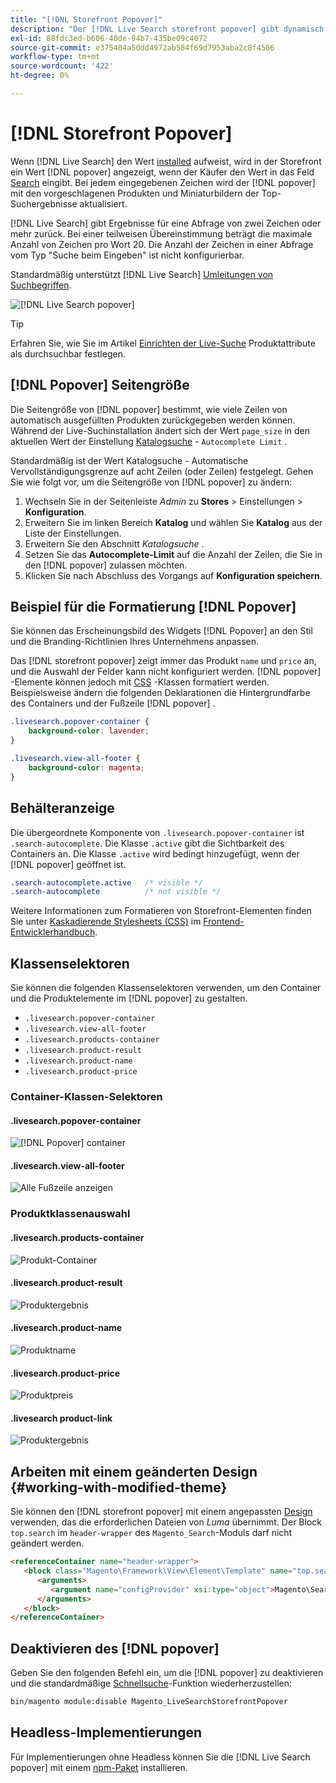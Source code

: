 ```yaml
---
title: "[!DNL Storefront Popover]"
description: "Der [!DNL Live Search storefront popover] gibt dynamisch vorgeschlagene Produkte und Miniaturansichten zurück."
exl-id: 88fdc3ed-b606-40de-94b7-435be09c4072
source-git-commit: e375404a50dd4972ab584f69d7953aba2c8f4566
workflow-type: tm+mt
source-wordcount: '422'
ht-degree: 0%

---
```


# [!DNL Storefront Popover]

Wenn [!DNL Live Search] den Wert [installed](install.md) aufweist, wird in der Storefront ein Wert [!DNL popover] angezeigt, wenn der Käufer den Wert in das Feld [Search](https://experienceleague.adobe.com/docs/commerce-admin/catalog/catalog/search/search.html#quick-search) eingibt. Bei jedem eingegebenen Zeichen wird der [!DNL popover] mit den vorgeschlagenen Produkten und Miniaturbildern der Top-Suchergebnisse aktualisiert.

[!DNL Live Search] gibt Ergebnisse für eine Abfrage von zwei Zeichen oder mehr zurück. Bei einer teilweisen Übereinstimmung beträgt die maximale Anzahl von Zeichen pro Wort 20. Die Anzahl der Zeichen in einer Abfrage vom Typ &quot;Suche beim Eingeben&quot; ist nicht konfigurierbar.

Standardmäßig unterstützt [!DNL Live Search] [Umleitungen von Suchbegriffen](https://experienceleague.adobe.com/docs/commerce-admin/catalog/catalog/search/search-terms.html).

![[!DNL Live Search popover]](assets/storefront-search-as-you-type.png)

>[!TIP]
>
>Erfahren Sie, wie Sie im Artikel [Einrichten der Live-Suche](workspace.md) Produktattribute als durchsuchbar festlegen.

## [!DNL Popover] Seitengröße

Die Seitengröße von [!DNL popover] bestimmt, wie viele Zeilen von automatisch ausgefüllten Produkten zurückgegeben werden können. Während der Live-Suchinstallation ändert sich der Wert `page_size` in den aktuellen Wert der Einstellung [Katalogsuche](https://experienceleague.adobe.com/docs/commerce-admin/config/catalog/catalog.html) - `Autocomplete Limit` .

Standardmäßig ist der Wert Katalogsuche - Automatische Vervollständigungsgrenze auf acht Zeilen (oder Zeilen) festgelegt. Gehen Sie wie folgt vor, um die Seitengröße von [!DNL popover] zu ändern:

1. Wechseln Sie in der Seitenleiste *Admin* zu **Stores** > Einstellungen > **Konfiguration**.
1. Erweitern Sie im linken Bereich **Katalog** und wählen Sie **Katalog** aus der Liste der Einstellungen.
1. Erweitern Sie den Abschnitt *Katalogsuche* .
1. Setzen Sie das **Autocomplete-Limit** auf die Anzahl der Zeilen, die Sie in den [!DNL popover] zulassen möchten.
1. Klicken Sie nach Abschluss des Vorgangs auf **Konfiguration speichern**.

## Beispiel für die Formatierung [!DNL Popover]

Sie können das Erscheinungsbild des Widgets [!DNL Popover] an den Stil und die Branding-Richtlinien Ihres Unternehmens anpassen.

Das [!DNL storefront popover] zeigt immer das Produkt `name` und `price` an, und die Auswahl der Felder kann nicht konfiguriert werden. [!DNL popover] -Elemente können jedoch mit [CSS](https://developer.adobe.com/commerce/frontend-core/guide/css/) -Klassen formatiert werden. Beispielsweise ändern die folgenden Deklarationen die Hintergrundfarbe des Containers und der Fußzeile [!DNL popover] .

```css
.livesearch.popover-container {
    background-color: lavender;
}

.livesearch.view-all-footer {
    background-color: magenta;
}
```

## Behälteranzeige

Die übergeordnete Komponente von `.livesearch.popover-container` ist `.search-autocomplete`.  Die Klasse `.active` gibt die Sichtbarkeit des Containers an. Die Klasse `.active` wird bedingt hinzugefügt, wenn der [!DNL popover] geöffnet ist.

```css
.search-autocomplete.active   /* visible */
.search-autocomplete          /* not visible */
```

Weitere Informationen zum Formatieren von Storefront-Elementen finden Sie unter [Kaskadierende Stylesheets (CSS)](https://developer.adobe.com/commerce/frontend-core/guide/css/) im [Frontend-Entwicklerhandbuch](https://developer.adobe.com/commerce/frontend-core/guide/).

## Klassenselektoren

Sie können die folgenden Klassenselektoren verwenden, um den Container und die Produktelemente im [!DNL popover] zu gestalten.

- `.livesearch.popover-container`
- `.livesearch.view-all-footer`
- `.livesearch.products-container`
- `.livesearch.product-result`
- `.livesearch.product-name`
- `.livesearch.product-price`

### Container-Klassen-Selektoren

#### .livesearch.popover-container

![[!DNL Popover] container](assets/livesearch-popover-container.png)

#### .livesearch.view-all-footer

![Alle Fußzeile anzeigen](assets/livesearch-view-all-footer.png)

### Produktklassenauswahl

#### .livesearch.products-container

![Produkt-Container](assets/livesearch-product-container.png)

#### .livesearch.product-result

![Produktergebnis](assets/livesearch-product-result.png)

#### .livesearch.product-name

![Produktname](assets/livesearch-product-name.png)

#### .livesearch.product-price

![Produktpreis](assets/livesearch-product-price.png)

#### .livesearch product-link

![Produktergebnis](assets/livesearch-product-link.png)

## Arbeiten mit einem geänderten Design {#working-with-modified-theme}

Sie können den [!DNL storefront popover] mit einem angepassten [Design](https://developer.adobe.com/commerce/frontend-core/guide/themes/) verwenden, das die erforderlichen Dateien von *Luma* übernimmt. Der Block `top.search` im `header-wrapper` des `Magento_Search`-Moduls darf nicht geändert werden.

```html
<referenceContainer name="header-wrapper">
   <block class="Magento\Framework\View\Element\Template" name="top.search" as="topSearch" template="Magento_Search::form.mini.phtml">
      <arguments>
         <argument name="configProvider" xsi:type="object">Magento\Search\ViewModel\ConfigProvider</argument>
      </arguments>
   </block>
</referenceContainer>
```

## Deaktivieren des [!DNL popover]

Geben Sie den folgenden Befehl ein, um die [!DNL popover] zu deaktivieren und die standardmäßige [Schnellsuche](https://experienceleague.adobe.com/docs/commerce-admin/catalog/catalog/search/search.html#quick-search)-Funktion wiederherzustellen:

```bash
bin/magento module:disable Magento_LiveSearchStorefrontPopover
```

## Headless-Implementierungen

Für Implementierungen ohne Headless können Sie die [!DNL Live Search popover] mit einem [npm-Paket](https://www.npmjs.com/package/@magento/ds-livesearch-storefront-utils) installieren.
